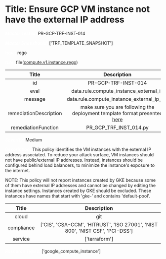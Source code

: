 



# Title: Ensure GCP VM instance not have the external IP address


***<font color="white">Master Test Id:</font>*** PR-GCP-TRF-INST-014

***<font color="white">Master Snapshot Id:</font>*** ['TRF_TEMPLATE_SNAPSHOT']

***<font color="white">type:</font>*** rego

***<font color="white">rule:</font>*** file([compute.v1.instance.rego])  
  
  
  
  

|Title|Description|
| :---: | :---: |
|id|PR-GCP-TRF-INST-014|
|eval|data.rule.compute_instance_external_ip|
|message|data.rule.compute_instance_external_ip_err|
|remediationDescription|make sure you are following the deployment template format presented <a href='https://cloud.google.com/compute/docs/reference/rest/v1/instances' target='_blank'>here</a>|
|remediationFunction|PR_GCP_TRF_INST_014.py|


***<font color="white">Severity:</font>*** Medium

***<font color="white">Description:</font>*** This policy identifies the VM instances with the external IP address associated. To reduce your attack surface, VM instances should not have public/external IP addresses. Instead, instances should be configured behind load balancers, to minimize the instance's exposure to the internet.

NOTE: This policy will not report instances created by GKE because some of them have external IP addresses and cannot be changed by editing the instance settings. Instances created by GKE should be excluded. These instances have names that start with 'gke-' and contains 'default-pool'.  
  
  

|Title|Description|
| :---: | :---: |
|cloud|git|
|compliance|['CIS', 'CSA-CCM', 'HITRUST', 'ISO 27001', 'NIST 800', 'NIST CSF', 'PCI-DSS']|
|service|['terraform']|


***<font color="white">Resource Types:</font>*** ['google_compute_instance']


[compute.v1.instance.rego]: https://github.com/prancer-io/prancer-compliance-test/tree/master/google/terraform/compute.v1.instance.rego
